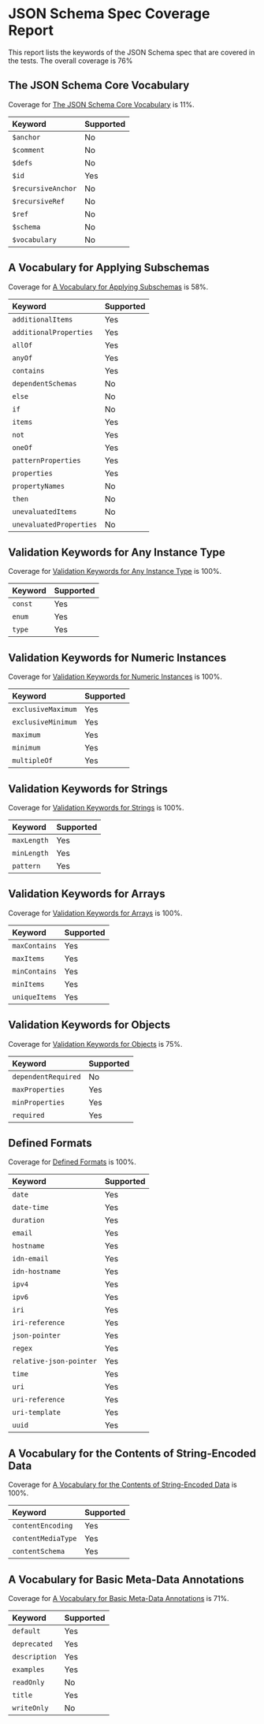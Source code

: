 # JSON Schema Spec Coverage Report

This report lists the keywords of the JSON Schema spec that are covered in the tests. The overall coverage is 76%

## The JSON Schema Core Vocabulary

Coverage for [The JSON Schema Core Vocabulary](https://json-schema.org/draft/2019-09/json-schema-core.html#rfc.section.8.1) is 11%.

| Keyword            | Supported |
| :----------------- | --------- |
| `$anchor`          | No        |
| `$comment`         | No        |
| `$defs`            | No        |
| `$id`              | Yes       |
| `$recursiveAnchor` | No        |
| `$recursiveRef`    | No        |
| `$ref`             | No        |
| `$schema`          | No        |
| `$vocabulary`      | No        |

## A Vocabulary for Applying Subschemas

Coverage for [A Vocabulary for Applying Subschemas](https://json-schema.org/draft/2019-09/json-schema-core.html#rfc.section.9) is 58%.

| Keyword                 | Supported |
| :---------------------- | --------- |
| `additionalItems`       | Yes       |
| `additionalProperties`  | Yes       |
| `allOf`                 | Yes       |
| `anyOf`                 | Yes       |
| `contains`              | Yes       |
| `dependentSchemas`      | No        |
| `else`                  | No        |
| `if`                    | No        |
| `items`                 | Yes       |
| `not`                   | Yes       |
| `oneOf`                 | Yes       |
| `patternProperties`     | Yes       |
| `properties`            | Yes       |
| `propertyNames`         | No        |
| `then`                  | No        |
| `unevaluatedItems`      | No        |
| `unevaluatedProperties` | No        |

## Validation Keywords for Any Instance Type

Coverage for [Validation Keywords for Any Instance Type](https://json-schema.org/draft/2019-09/json-schema-validation.html#rfc.section.6.1) is 100%.

| Keyword | Supported |
| :------ | --------- |
| `const` | Yes       |
| `enum`  | Yes       |
| `type`  | Yes       |

## Validation Keywords for Numeric Instances

Coverage for [Validation Keywords for Numeric Instances](https://json-schema.org/draft/2019-09/json-schema-validation.html#rfc.section.6.2) is 100%.

| Keyword            | Supported |
| :----------------- | --------- |
| `exclusiveMaximum` | Yes       |
| `exclusiveMinimum` | Yes       |
| `maximum`          | Yes       |
| `minimum`          | Yes       |
| `multipleOf`       | Yes       |

## Validation Keywords for Strings

Coverage for [Validation Keywords for Strings](https://json-schema.org/draft/2019-09/json-schema-validation.html#rfc.section.6.3) is 100%.

| Keyword     | Supported |
| :---------- | --------- |
| `maxLength` | Yes       |
| `minLength` | Yes       |
| `pattern`   | Yes       |

## Validation Keywords for Arrays

Coverage for [Validation Keywords for Arrays](https://json-schema.org/draft/2019-09/json-schema-validation.html#rfc.section.6.4) is 100%.

| Keyword       | Supported |
| :------------ | --------- |
| `maxContains` | Yes       |
| `maxItems`    | Yes       |
| `minContains` | Yes       |
| `minItems`    | Yes       |
| `uniqueItems` | Yes       |

## Validation Keywords for Objects

Coverage for [Validation Keywords for Objects](https://json-schema.org/draft/2019-09/json-schema-validation.html#rfc.section.6.5) is 75%.

| Keyword             | Supported |
| :------------------ | --------- |
| `dependentRequired` | No        |
| `maxProperties`     | Yes       |
| `minProperties`     | Yes       |
| `required`          | Yes       |

## Defined Formats

Coverage for [Defined Formats](https://json-schema.org/draft/2019-09/json-schema-validation.html#rfc.section.7.3) is 100%.

| Keyword                 | Supported |
| :---------------------- | --------- |
| `date`                  | Yes       |
| `date-time`             | Yes       |
| `duration`              | Yes       |
| `email`                 | Yes       |
| `hostname`              | Yes       |
| `idn-email`             | Yes       |
| `idn-hostname`          | Yes       |
| `ipv4`                  | Yes       |
| `ipv6`                  | Yes       |
| `iri`                   | Yes       |
| `iri-reference`         | Yes       |
| `json-pointer`          | Yes       |
| `regex`                 | Yes       |
| `relative-json-pointer` | Yes       |
| `time`                  | Yes       |
| `uri`                   | Yes       |
| `uri-reference`         | Yes       |
| `uri-template`          | Yes       |
| `uuid`                  | Yes       |

## A Vocabulary for the Contents of String-Encoded Data

Coverage for [A Vocabulary for the Contents of String-Encoded Data](https://json-schema.org/draft/2019-09/json-schema-validation.html#rfc.section.8) is 100%.

| Keyword            | Supported |
| :----------------- | --------- |
| `contentEncoding`  | Yes       |
| `contentMediaType` | Yes       |
| `contentSchema`    | Yes       |

## A Vocabulary for Basic Meta-Data Annotations

Coverage for [A Vocabulary for Basic Meta-Data Annotations](https://json-schema.org/draft/2019-09/json-schema-validation.html#rfc.section.9) is 71%.

| Keyword       | Supported |
| :------------ | --------- |
| `default`     | Yes       |
| `deprecated`  | Yes       |
| `description` | Yes       |
| `examples`    | Yes       |
| `readOnly`    | No        |
| `title`       | Yes       |
| `writeOnly`   | No        |
